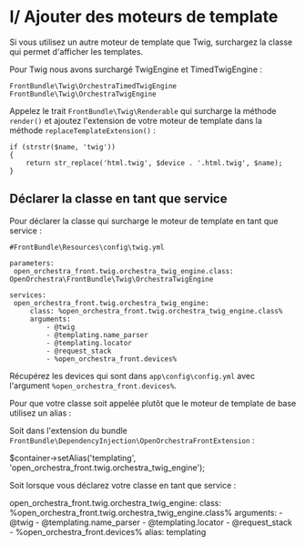 # I/ Ajouter des moteurs de template

Si vous utilisez un autre moteur de template que Twig, surchargez la classe qui permet d'afficher les templates.

Pour Twig nous avons surchargé TwigEngine et TimedTwigEngine :

    FrontBundle\Twig\OrchestraTimedTwigEngine
    FrontBundle\Twig\OrchestraTwigEngine

Appelez le trait `FrontBundle\Twig\Renderable` qui surcharge la méthode `render()` et ajoutez l'extension de votre moteur de template dans la méthode `replaceTemplateExtension()` :

    if (strstr($name, 'twig'))
    {
        return str_replace('html.twig', $device . '.html.twig', $name);
    }

## Déclarer la classe en tant que service

Pour déclarer la classe qui surcharge le moteur de template en tant que service :

    #FrontBundle\Resources\config\twig.yml
    
    parameters:
     open_orchestra_front.twig.orchestra_twig_engine.class: OpenOrchestra\FrontBundle\Twig\OrchestraTwigEngine
    
    services:
     open_orchestra_front.twig.orchestra_twig_engine:
         class: %open_orchestra_front.twig.orchestra_twig_engine.class%
         arguments:
             - @twig
             - @templating.name_parser
             - @templating.locator
             - @request_stack
             - %open_orchestra_front.devices%

Récupérez les devices qui sont dans `app\config\config.yml` avec l'argument `%open_orchestra_front.devices%`.

Pour que votre classe soit appelée plutôt que le moteur de template de base utilisez un alias :

Soit dans l'extension du bundle `FrontBundle\DependencyInjection\OpenOrchestraFrontExtension` :

$container->setAlias('templating', 'open_orchestra_front.twig.orchestra_twig_engine');

Soit lorsque vous déclarez votre classe en tant que service :

open_orchestra_front.twig.orchestra_twig_engine:
    class: %open_orchestra_front.twig.orchestra_twig_engine.class%
    arguments:
        - @twig
        - @templating.name_parser
        - @templating.locator
        - @request_stack
        - %open_orchestra_front.devices%
    alias: templating
